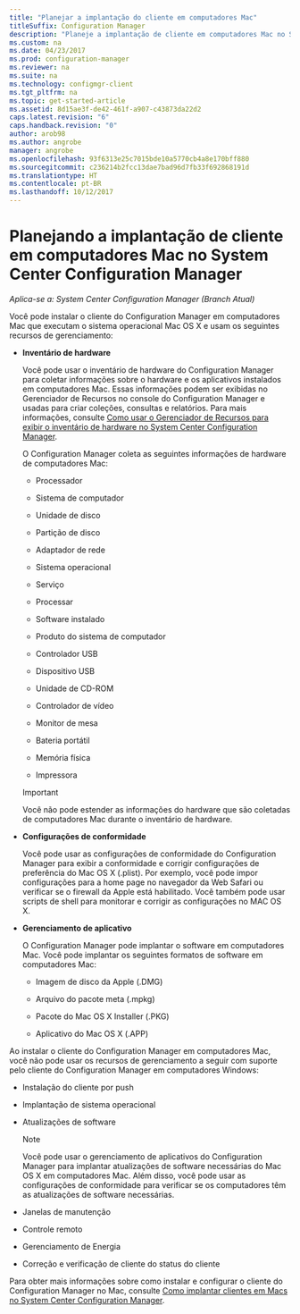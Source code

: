 ```yaml
---
title: "Planejar a implantação do cliente em computadores Mac"
titleSuffix: Configuration Manager
description: "Planeje a implantação de cliente em computadores Mac no System Center Configuration Manager."
ms.custom: na
ms.date: 04/23/2017
ms.prod: configuration-manager
ms.reviewer: na
ms.suite: na
ms.technology: configmgr-client
ms.tgt_pltfrm: na
ms.topic: get-started-article
ms.assetid: 8d15ae3f-de42-461f-a907-c43873da22d2
caps.latest.revision: "6"
caps.handback.revision: "0"
author: arob98
ms.author: angrobe
manager: angrobe
ms.openlocfilehash: 93f6313e25c7015bde10a5770cb4a8e170bff880
ms.sourcegitcommit: c236214b2fcc13dae7bad96d7fb33f692868191d
ms.translationtype: HT
ms.contentlocale: pt-BR
ms.lasthandoff: 10/12/2017
---
```

# <a name="planning-for-client-deployment-to-mac-computers-in-system-center-configuration-manager"></a>Planejando a implantação de cliente em computadores Mac no System Center Configuration Manager

*Aplica-se a: System Center Configuration Manager (Branch Atual)*

Você pode instalar o cliente do Configuration Manager em computadores Mac que executam o sistema operacional Mac OS X e usam os seguintes recursos de gerenciamento:  

-   **Inventário de hardware**  

     Você pode usar o inventário de hardware do Configuration Manager para coletar informações sobre o hardware e os aplicativos instalados em computadores Mac. Essas informações podem ser exibidas no Gerenciador de Recursos no console do Configuration Manager e usadas para criar coleções, consultas e relatórios. Para mais informações, consulte [Como usar o Gerenciador de Recursos para exibir o inventário de hardware no System Center Configuration Manager](../../../../core/clients/manage/inventory/use-resource-explorer-to-view-hardware-inventory.md).  

     O Configuration Manager coleta as seguintes informações de hardware de computadores Mac:  

    -   Processador  

    -   Sistema de computador  

    -   Unidade de disco  

    -   Partição de disco  

    -   Adaptador de rede  

    -   Sistema operacional  

    -   Serviço  

    -   Processar  

    -   Software instalado  

    -   Produto do sistema de computador  

    -   Controlador USB  

    -   Dispositivo USB  

    -   Unidade de CD-ROM  

    -   Controlador de vídeo  

    -   Monitor de mesa  

    -   Bateria portátil  

    -   Memória física  

    -   Impressora  

    > [!IMPORTANT]  
    >  Você não pode estender as informações do hardware que são coletadas de computadores Mac durante o inventário de hardware.  

-   **Configurações de conformidade**  

     Você pode usar as configurações de conformidade do Configuration Manager para exibir a conformidade e corrigir configurações de preferência do Mac OS X (.plist). Por exemplo, você pode impor configurações para a home page no navegador da Web Safari ou verificar se o firewall da Apple está habilitado. Você também pode usar scripts de shell para monitorar e corrigir as configurações no MAC OS X.  

-   **Gerenciamento de aplicativo**  

     O Configuration Manager pode implantar o software em computadores Mac. Você pode implantar os seguintes formatos de software em computadores Mac:  

    -   Imagem de disco da Apple (.DMG)  

    -   Arquivo do pacote meta (.mpkg)  

    -   Pacote do Mac OS X Installer (.PKG)  

    -   Aplicativo do Mac OS X (.APP)  

 Ao instalar o cliente do Configuration Manager em computadores Mac, você não pode usar os recursos de gerenciamento a seguir com suporte pelo cliente do Configuration Manager em computadores Windows:  

-   Instalação do cliente por push  

-   Implantação de sistema operacional  

-   Atualizações de software  

    > [!NOTE]  
    >  Você pode usar o gerenciamento de aplicativos do Configuration Manager para implantar atualizações de software necessárias do Mac OS X em computadores Mac. Além disso, você pode usar as configurações de conformidade para verificar se os computadores têm as atualizações de software necessárias.  

-   Janelas de manutenção  

-   Controle remoto  

-   Gerenciamento de Energia  

-   Correção e verificação de cliente do status do cliente  

 Para obter mais informações sobre como instalar e configurar o cliente do Configuration Manager no Mac, consulte [Como implantar clientes em Macs no System Center Configuration Manager](../../../../core/clients/deploy/deploy-clients-to-macs.md).
